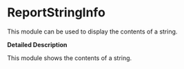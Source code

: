 # ReportStringInfo

This module can be used to display the contents of a string.

**Detailed Description**

This module shows the contents of a string.
